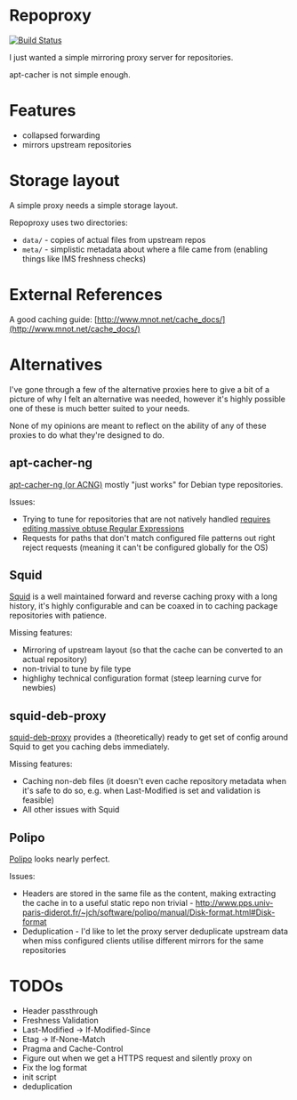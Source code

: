 # Repoproxy

[![Build Status](https://travis-ci.org/neerolyte/repoproxy.png)](https://travis-ci.org/neerolyte/repoproxy)

I just wanted a simple mirroring proxy server for repositories.

apt-cacher is not simple enough.

# Features

 * collapsed forwarding
 * mirrors upstream repositories

# Storage layout

A simple proxy needs a simple storage layout.

Repoproxy uses two directories:

 * `data/` - copies of actual files from upstream repos
 * `meta/` - simplistic metadata about where a file came from (enabling things like IMS freshness checks)

# External References

A good caching guide: [http://www.mnot.net/cache_docs/](http://www.mnot.net/cache_docs/)

# Alternatives

I've gone through a few of the alternative proxies here to give a bit of a picture of why I felt an alternative was needed, however it's highly possible one of these is much better suited to your needs.

None of my opinions are meant to reflect on the ability of any of these proxies to do what they're designed to do.

## apt-cacher-ng

[apt-cacher-ng (or ACNG)](http://www.unix-ag.uni-kl.de/~bloch/acng/) mostly "just works" for Debian type repositories.

Issues:

 * Trying to tune for repositories that are not natively handled [requires editing massive obtuse Regular Expressions](https://bugs.launchpad.net/ubuntu/+source/apt-cacher-ng/+bug/1006844)
 * Requests for paths that don't match configured file patterns out right reject requests (meaning it can't be configured globally for the OS)

## Squid

[Squid](http://www.squid-cache.org/) is a well maintained forward and reverse caching proxy with a long history, it's highly configurable and can be coaxed in to caching package repositories with patience.

Missing features:

 * Mirroring of upstream layout (so that the cache can be converted to an actual repository)
 * non-trivial to tune by file type
 * highlighy technical configuration format (steep learning curve for newbies)

## squid-deb-proxy

[squid-deb-proxy](https://launchpad.net/squid-deb-proxy) provides a 
(theoretically) ready to get set of config around Squid to get you caching debs
immediately.

Missing features:

 * Caching non-deb files (it doesn't even cache repository metadata when it's safe to do so, e.g. when Last-Modified is set and validation is feasible)
 * All other issues with Squid

## Polipo

[Polipo](http://www.pps.univ-paris-diderot.fr/~jch/software/polipo/) looks nearly perfect.

Issues:

 * Headers are stored in the same file as the content, making extracting the cache in to a useful static repo non trivial - http://www.pps.univ-paris-diderot.fr/~jch/software/polipo/manual/Disk-format.html#Disk-format
 * Deduplication - I'd like to let the proxy server deduplicate upstream data when miss configured clients utilise different mirrors for the same repositories

# TODOs

 * Header passthrough
 * Freshness Validation
  * Last-Modified -> If-Modified-Since
  * Etag -> If-None-Match
 * Pragma and Cache-Control
 * Figure out when we get a HTTPS request and silently proxy on
 * Fix the log format
 * init script
 * deduplication
